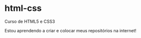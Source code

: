 # html-css
 Curso de HTML5 e CSS3

 Estou aprendendo a criar e colocar meus repositórios na internet!
